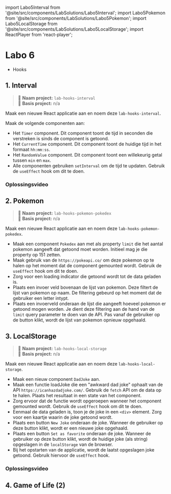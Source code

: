import Labo5Interval from '@site/src/components/LabSolutions/Labo5Interval';
import Labo5Pokemon from '@site/src/components/LabSolutions/Labo5Pokemon';
import Labo5LocalStorage from '@site/src/components/LabSolutions/Labo5LocalStorage';
import ReactPlayer from 'react-player';

# Labo 6

- Hooks

## 1. Interval

> 📂 **Naam project:** `lab-hooks-interval`  
> 🔗 **Basis project:** n/a

Maak een nieuwe React applicatie aan en noem deze `lab-hooks-interval`.
            
Maak de volgende componenten aan:

- Het `Timer` component. Dit component toont de tijd in seconden die verstreken is sinds de component is getoond. 
- Het `CurrentTime` component. Dit component toont de huidige tijd in het formaat `hh:mm:ss`.
- Het `RandomValue` component. Dit component toont een willekeurig getal tussen `min` en `max`.
- Alle componenten gebruiken `setInterval` om de tijd te updaten. Gebruik de `useEffect` hook om dit te doen.

<div style={{padding: 10, border: "1px dotted black"}}>
    <Labo5Interval/>
</div>

### Oplossingsvideo

<ReactPlayer controls url='https://youtu.be/QQA4PXp967c'/>

## 2. Pokemon

> 📂 **Naam project:** `lab-hooks-pokemon-pokedex`  
> 🔗 **Basis project:** n/a

Maak een nieuwe React applicatie aan en noem deze `lab-hooks-pokemon-pokedex`.

- Maak een component `Pokedex` aan met als property `limit` die het aantal pokemon aangeeft dat getoond moet worden. Initieel mag je die property op 151 zetten.
- Maak gebruik van de `https://pokeapi.co/` om deze pokemon op te halen op het moment dat de component gemounted wordt. Gebruik de `useEffect` hook om dit te doen.
- Zorg voor een loading indicator die getoond wordt tot de data geladen is.
- Plaats een invoer veld bovenaan de lijst van pokemon. Deze filtert de lijst van pokemon op naam. De filtering gebeurd op het moment dat de gebruiker een letter intypt. 
- Plaats een invoerveld onderaan de lijst die aangeeft hoeveel pokemon er getoond mogen worden. Je dient deze filtering aan de hand van de `limit` query parameter te doen van de API. Pas vanaf de gebruiker op de button klikt, wordt de lijst van pokemon opnieuw opgehaald.

<div style={{padding: 10, border: "1px dotted black"}}>
<Labo5Pokemon/>
</div>

## 3. LocalStorage

> 📂 **Naam project:** `lab-hooks-local-storage`  
> 🔗 **Basis project:** n/a

Maak een nieuwe React applicatie aan en noem deze `lab-hooks-local-storage`.

- Maak een nieuw component `DadJoke` aan. 
- Maak een functie loadJoke die een "awkward dad joke" ophaalt van de API `https://icanhazdadjoke.com/`. Gebruik de `fetch` API om de data op te halen. Plaats het resultaat in een state van het component.
- Zorg ervoor dat de functie wordt opgeroepen wanneer het component gemounted wordt. Gebruik de `useEffect` hook om dit te doen.
- Eenmaal de data geladen is, toon je de joke in een `<div>` element. Zorg voor een kaartje waarin de joke getoond wordt.
- Plaats een button `New Joke` onderaan de joke. Wanneer de gebruiker op deze button klikt, wordt er een nieuwe joke opgehaald.
- Plaats een button `Set as favorite` onderaan de joke. Wanneer de gebruiker op deze button klikt, wordt de huidige joke (als string) opgeslagen in de `localStorage` van de browser. 
- Bij het opstarten van de applicatie, wordt de laatst opgeslagen joke getoond. Gebruik hiervoor de `useEffect` hook.

<div style={{padding: 10, border: "1px dotted black"}}>
<Labo5LocalStorage/>
</div>

### Oplossingsvideo

<ReactPlayer controls url='https://youtu.be/-ZCPmx5HGvA'/>

## 4. Game of Life (2)
